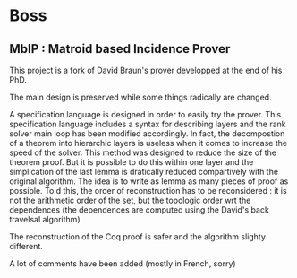# Boss 

## MbIP : Matroid based Incidence Prover
This project is a fork of David Braun's prover developped at the end of his PhD.

The main design is preserved while some things radically are changed.

A specification language is designed in order to easily try the prover.
This specification language includes a syntax for describing layers and the rank solver main loop has been modified accordingly.
In fact, the decompostion of a theorem into hierarchic layers is useless when it comes to increase the speed of the solver. This method was designed to reduce the size of the theorem proof.
But it is possible to do this within one layer and the simplication of the last lemma is dratically reduced compartively with the original algorithm. The idea is to write as lemma as many pieces of proof as possible. To d this, the order of reconstruction has to be reconsidered : it is not the arithmetic order of the set, but the topologic order wrt the dependences (the dependences are computed using the David's back travelsal algorithm)

The reconstruction of the Coq proof is safer and the algorithm slighty different.

A lot of comments have been added (mostly in French, sorry)

